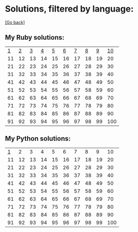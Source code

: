 # Solutions, filtered by language:

[[Go back]](README.md)

## My Ruby solutions:
|                              |                              |                              |                              |                              |                              |                              |                              |                              |                                |
| ---------------------------- | ---------------------------- | ---------------------------- | ---------------------------- | ---------------------------- | ---------------------------- | ---------------------------- | ---------------------------- | ---------------------------- | ------------------------------ |
| [1](solutions/001/solve1.rb) | [2](solutions/002/solve2.rb) | [3](solutions/003/solve3.rb) | [4](solutions/004/solve4.rb) | [5](solutions/005/solve5.rb) | [6](solutions/006/solve6.rb) | [7](solutions/007/solve7.rb) | [8](solutions/008/solve8.rb) | [9](solutions/009/solve9.rb) | [10](solutions/010/solve10.rb) |
| 11                           | 12                           | 13                           | 14                           | 15                           | 16                           | 17                           | 18                           | 19                           | 20                             |
| 21                           | 22                           | 23                           | 24                           | 25                           | 26                           | 27                           | 28                           | 29                           | 30                             |
| 31                           | 32                           | 33                           | 34                           | 35                           | 36                           | 37                           | 38                           | 39                           | 40                             |
| 41                           | 42                           | 43                           | 44                           | 45                           | 46                           | 47                           | 48                           | 49                           | 50                             |
| 51                           | 52                           | 53                           | 54                           | 55                           | 56                           | 57                           | 58                           | 59                           | 60                             |
| 61                           | 62                           | 63                           | 64                           | 65                           | 66                           | 67                           | 68                           | 69                           | 70                             |
| 71                           | 72                           | 73                           | 74                           | 75                           | 76                           | 77                           | 78                           | 79                           | 80                             |
| 81                           | 82                           | 83                           | 84                           | 85                           | 86                           | 87                           | 88                           | 89                           | 90                             |
| 91                           | 92                           | 93                           | 94                           | 95                           | 96                           | 97                           | 98                           | 99                           | 100                            |


## My Python solutions:
|                              |    |    |    |    |    |    |    |    |     |
| ---------------------------- | -- | -- | -- | -- | -- | -- | -- | -- | --- |
| [1](solutions/001/solve1.py) | 2  | 3  | 4  | 5  | 6  | 7  | 8  | 9  | 10  |
| 11                           | 12 | 13 | 14 | 15 | 16 | 17 | 18 | 19 | 20  |
| 21                           | 22 | 23 | 24 | 25 | 26 | 27 | 28 | 29 | 30  |
| 31                           | 32 | 33 | 34 | 35 | 36 | 37 | 38 | 39 | 40  |
| 41                           | 42 | 43 | 44 | 45 | 46 | 47 | 48 | 49 | 50  |
| 51                           | 52 | 53 | 54 | 55 | 56 | 57 | 58 | 59 | 60  |
| 61                           | 62 | 63 | 64 | 65 | 66 | 67 | 68 | 69 | 70  |
| 71                           | 72 | 73 | 74 | 75 | 76 | 77 | 78 | 79 | 80  |
| 81                           | 82 | 83 | 84 | 85 | 86 | 87 | 88 | 89 | 90  |
| 91                           | 92 | 93 | 94 | 95 | 96 | 97 | 98 | 99 | 100 |

